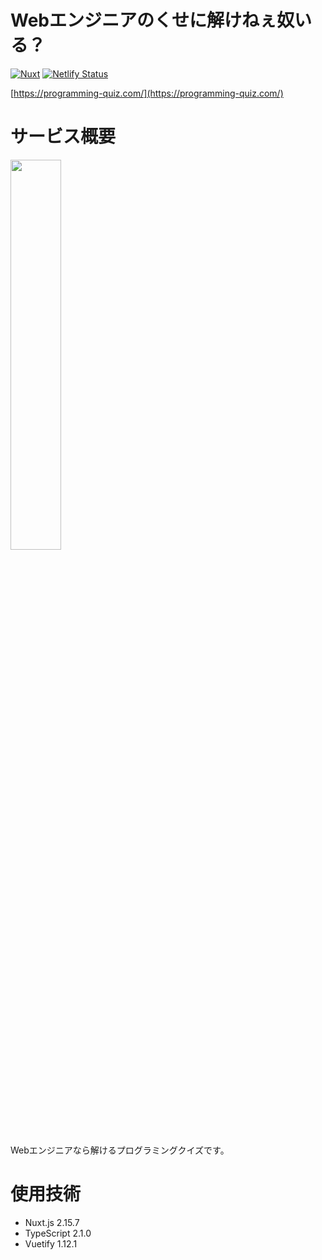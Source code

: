 # Webエンジニアのくせに解けねぇ奴いる？
[![Nuxt](https://img.shields.io/badge/Nuxt-v2.15.7-brightgreen)](https://img.shields.io/badge/Nuxt-v2.15.7-brightgreen)
[![Netlify Status](https://api.netlify.com/api/v1/badges/88272fac-1b20-4a09-937c-0b5579d1d4dd/deploy-status)](https://app.netlify.com/sites/programming-riddle/deploys)

[https://programming-quiz.com/](https://programming-quiz.com/)

# サービス概要

<a href="https://perfect-security.jp/">
  <img width="40%" src="https://user-images.githubusercontent.com/72296262/148762594-f9cd80ea-99e5-430e-bac1-93908942a927.gif" />
</a>

Webエンジニアなら解けるプログラミングクイズです。

# 使用技術
- Nuxt.js 2.15.7
- TypeScript 2.1.0
- Vuetify 1.12.1
